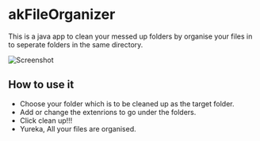# akFileOrganizer
This is a java app to clean your messed up folders by organise your files in to seperate folders in the same directory.


![Screenshot](https://github.com/kadharsh/akFileOrganizer/blob/master/Screenshot%20(2).png)

## How to use it
* Choose your folder which is to be cleaned up as the target folder.
* Add or change the extenrions to go under the folders.
* Click clean up!!! 
* Yureka, All your files are organised.
